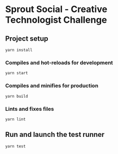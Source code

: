 # Sprout Social - Creative Technologist Challenge
## Project setup
```
yarn install
```

### Compiles and hot-reloads for development
```
yarn start
```

### Compiles and minifies for production
```
yarn build
```

### Lints and fixes files
```
yarn lint
```

## Run and launch the test runner
```
yarn test
```
